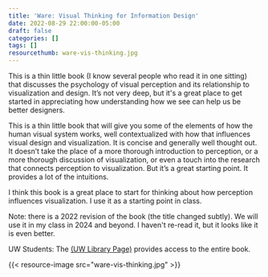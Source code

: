 ```yaml
---
title: 'Ware: Visual Thinking for Information Design'
date: 2022-08-29 22:00:00-05:00
draft: false
categories: []
tags: []
resourcethumb: ware-vis-thinking.jpg
---
```


This is a thin little book (I know several people who read it in one sitting) that discusses the psychology of visual perception and its relationship to visualization and design. It’s not very deep, but it's a great place to get started in appreciating how understanding how we see can help us be better designers.

<!--more-->

This is a thin little book that will give you some of the elements of how the human visual system works, well contextualized with how that influences visual design and visualization. It is concise and generally well thought out. It doesn’t take the place of a more thorough introduction to perception, or a more thorough discussion of visualization, or even a touch into the research that connects perception to visualization. But it’s a great starting point. It provides a lot of the intuitions.

I think this book is a great place to start for thinking about how perception influences visualization. I use it as a starting point in class. 

Note: there is a 2022 revision of the book (the title changed subtly). We will use it in my class in 2024 and beyond. I haven't re-read it, but it looks like it is even better.

UW Students: The [(UW Library Page)](https://search.library.wisc.edu/catalog/9913396202902121) provides access to the entire book.

{{< resource-image src="ware-vis-thinking.jpg" >}}


